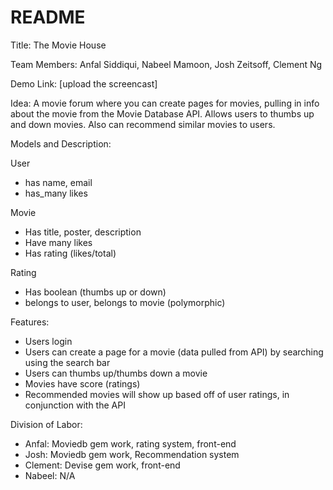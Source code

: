 # README
Title: The Movie House

Team Members: Anfal Siddiqui, Nabeel Mamoon, Josh Zeitsoff, Clement Ng

Demo Link: [upload the screencast]

Idea: A movie forum where you can create pages for movies, pulling in info about the movie from the Movie Database API. Allows users to thumbs up and down movies. Also can recommend similar movies to users. 

Models and Description:

User
* has name, email
* has_many likes

Movie 
* Has title, poster, description
* Have many likes
* Has rating (likes/total)

Rating  
* Has boolean (thumbs up or down)
* belongs to user, belongs to movie (polymorphic)

Features:
* Users login 
* Users can create a page for a movie (data pulled from API) by searching using the search bar
* Users can thumbs up/thumbs down a movie
* Movies have score (ratings)
* Recommended movies will show up based off of user ratings, in conjunction with the API

Division of Labor:
* Anfal: Moviedb gem work, rating system, front-end
* Josh: Moviedb gem work, Recommendation system
* Clement: Devise gem work, front-end
* Nabeel: N/A


